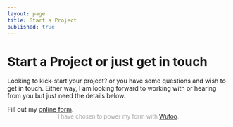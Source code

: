 ```yaml
---
layout: page
title: Start a Project
published: true
---
```


# Start a Project or just get in touch

Looking to kick-start your project? or you have some questions and wish to get in touch. Either way, I am looking forward to working with or hearing from you but just need the details below.

<div id="wufoo-ziv7g3w1duao2e">
Fill out my <a href="https://wufoowai.wufoo.com/forms/ziv7g3w1duao2e">online form</a>.
</div>
<div id="wuf-adv" style="font-family:inherit;font-size: small;color:#a7a7a7;text-align:center;display:block;">I have chosen to power my form with <a href="http://www.wufoo.com">Wufoo</a>.</div>
<script type="text/javascript">var ziv7g3w1duao2e;(function(d, t) {
var s = d.createElement(t), options = {
'userName':'wufoowai',
'formHash':'ziv7g3w1duao2e',
'autoResize':true,
'height':'446',
'async':true,
'host':'wufoo.com',
'header':'hide',
'ssl':true};
s.src = ('https:' == d.location.protocol ? 'https://' : 'http://') + 'www.wufoo.com/scripts/embed/form.js';
s.onload = s.onreadystatechange = function() {
var rs = this.readyState; if (rs) if (rs != 'complete') if (rs != 'loaded') return;
try { ziv7g3w1duao2e = new WufooForm();ziv7g3w1duao2e.initialize(options);ziv7g3w1duao2e.display(); } catch (e) {}};
var scr = d.getElementsByTagName(t)[0], par = scr.parentNode; par.insertBefore(s, scr);
})(document, 'script');</script>


